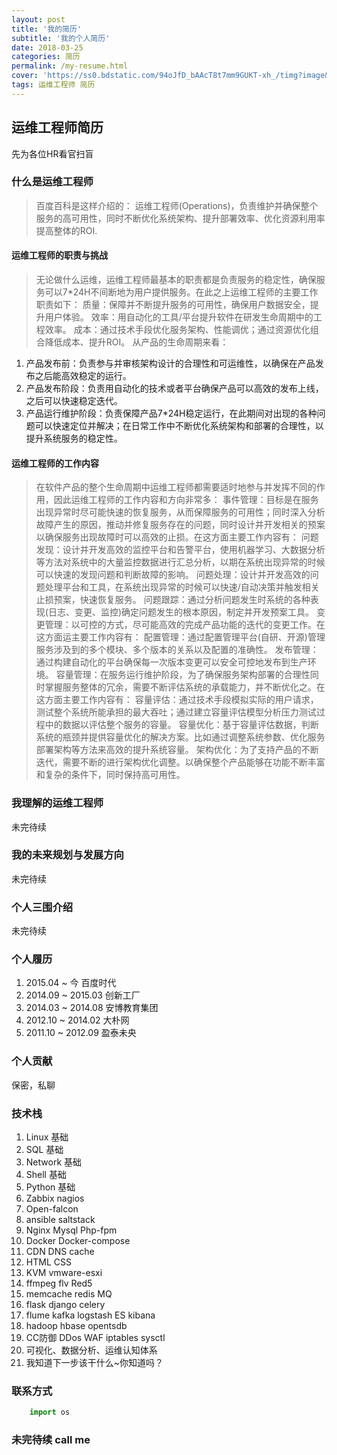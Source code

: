 ```yaml
---
layout: post
title: '我的简历'
subtitle: '我的个人简历'
date: 2018-03-25
categories: 简历
permalink: /my-resume.html
cover: 'https://ss0.bdstatic.com/94oJfD_bAAcT8t7mm9GUKT-xh_/timg?image&quality=100&size=b4000_4000&sec=1521989581&di=7acc19759208322c56030b205b0db206&src=http://img002.hc360.cn/m7/M01/9C/B8/wKhQpFbsKKGEFROZAAAAAGTqWnI074.jpg'
tags: 运维工程师 简历
---
```

## 运维工程师简历
先为各位HR看官扫盲
### 什么是运维工程师
> 百度百科是这样介绍的：
> 运维工程师(Operations)，负责维护并确保整个服务的高可用性，同时不断优化系统架构、提升部署效率、优化资源利用率提高整体的ROI.

#### 运维工程师的职责与挑战

> 无论做什么运维，运维工程师最基本的职责都是负责服务的稳定性，确保服务可以7*24H不间断地为用户提供服务。在此之上运维工程师的主要工作职责如下：
质量：保障并不断提升服务的可用性，确保用户数据安全，提升用户体验。
效率：用自动化的工具/平台提升软件在研发生命周期中的工程效率。
成本：通过技术手段优化服务架构、性能调优；通过资源优化组合降低成本、提升ROI。
从产品的生命周期来看：
1. 产品发布前：负责参与并审核架构设计的合理性和可运维性，以确保在产品发布之后能高效稳定的运行。
2. 产品发布阶段：负责用自动化的技术或者平台确保产品可以高效的发布上线，之后可以快速稳定迭代。
3. 产品运行维护阶段：负责保障产品7*24H稳定运行，在此期间对出现的各种问题可以快速定位并解决；在日常工作中不断优化系统架构和部署的合理性，以提升系统服务的稳定性。

#### 运维工程师的工作内容
> 在软件产品的整个生命周期中运维工程师都需要适时地参与并发挥不同的作用，因此运维工程师的工作内容和方向非常多：
事件管理：目标是在服务出现异常时尽可能快速的恢复服务，从而保障服务的可用性；同时深入分析故障产生的原因，推动并修复服务存在的问题，同时设计并开发相关的预案以确保服务出现故障时可以高效的止损。在这方面主要工作内容有：
问题发现：设计并开发高效的监控平台和告警平台，使用机器学习、大数据分析等方法对系统中的大量监控数据进行汇总分析，以期在系统出现异常的时候可以快速的发现问题和判断故障的影响。
问题处理：设计并开发高效的问题处理平台和工具，在系统出现异常的时候可以快速/自动决策并触发相关止损预案，快速恢复服务。
问题跟踪：通过分析问题发生时系统的各种表现(日志、变更、监控)确定问题发生的根本原因，制定并开发预案工具。
变更管理：以可控的方式，尽可能高效的完成产品功能的迭代的变更工作。在这方面运主要工作内容有：
配置管理：通过配置管理平台(自研、开源)管理服务涉及到的多个模块、多个版本的关系以及配置的准确性。
发布管理：通过构建自动化的平台确保每一次版本变更可以安全可控地发布到生产环境。
容量管理：在服务运行维护阶段，为了确保服务架构部署的合理性同时掌握服务整体的冗余，需要不断评估系统的承载能力，并不断优化之。在这方面主要工作内容有：
容量评估：通过技术手段模拟实际的用户请求，测试整个系统所能承担的最大吞吐；通过建立容量评估模型分析压力测试过程中的数据以评估整个服务的容量。
容量优化：基于容量评估数据，判断系统的瓶颈并提供容量优化的解决方案。比如通过调整系统参数、优化服务部署架构等方法来高效的提升系统容量。
架构优化：为了支持产品的不断迭代，需要不断的进行架构优化调整。以确保整个产品能够在功能不断丰富和复杂的条件下，同时保持高可用性。

### 我理解的运维工程师
未完待续
### 我的未来规划与发展方向
未完待续
### 个人三围介绍
未完待续
### 个人履历
1. 2015.04 ~ 今 百度时代
2. 2014.09 ~ 2015.03 创新工厂
3. 2014.03 ~ 2014.08 安博教育集团
4. 2012.10 ~ 2014.02 大朴网
5. 2011.10 ~ 2012.09 盈泰未央


### 个人贡献
保密，私聊

### 技术栈
1. Linux 基础
2. SQL 基础
3. Network 基础
3. Shell 基础
4. Python 基础
5. Zabbix nagios
6. Open-falcon 
7. ansible saltstack
8. Nginx Mysql Php-fpm
9. Docker Docker-compose
10. CDN DNS cache
11. HTML CSS 
12. KVM vmware-esxi
13. ffmpeg flv Red5
14. memcache redis MQ
15. flask django celery
16. flume kafka logstash ES kibana
17. hadoop hbase opentsdb
18. CC防御 DDos WAF iptables sysctl
19. 可视化、数据分析、运维认知体系
20. 我知道下一步该干什么~你知道吗？

### 联系方式
```Python
	import os
```

### 未完待续 call me 
